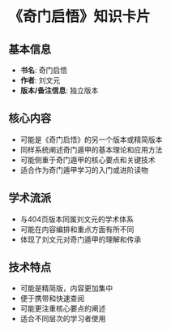 # 《奇门启悟》知识卡片

## 基本信息
- **书名**: 奇门启悟
- **作者**: 刘文元
- **版本/备注信息**: 独立版本

## 核心内容
- 可能是《奇门启悟》的另一个版本或精简版本
- 同样系统阐述奇门遁甲的基本理论和应用方法
- 可能侧重于奇门遁甲的核心要点和关键技术
- 适合作为奇门遁甲学习的入门或进阶读物

## 学术流派
- 与404页版本同属刘文元的学术体系
- 可能在内容编排和重点方面有所不同
- 体现了刘文元对奇门遁甲的理解和传承

## 技术特点
- 可能是精简版，内容更加集中
- 便于携带和快速查阅
- 可能更注重核心要点的阐述
- 适合不同层次的学习者使用
